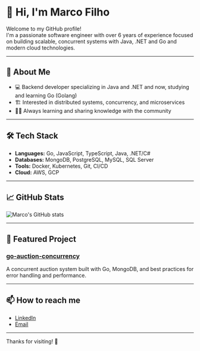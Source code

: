 # 👋 Hi, I'm Marco Filho

Welcome to my GitHub profile!  
I'm a passionate software engineer with over 6 years of experience focused on building scalable, concurrent systems with Java, .NET and Go and modern cloud technologies.

---

## 🚀 About Me

- 💻 Backend developer specializing in Java and .NET and now, studying and learning Go (Golang)
- 🏗️ Interested in distributed systems, concurrency, and microservices
- 🧑‍💻 Always learning and sharing knowledge with the community

---

## 🛠️ Tech Stack

- **Languages:** Go, JavaScript, TypeScript, Java, .NET/C#
- **Databases:** MongoDB, PostgreSQL, MySQL, SQL Server
- **Tools:** Docker, Kubernetes, Git, CI/CD
- **Cloud:** AWS, GCP

---

## 📈 GitHub Stats

![Marco's GitHub stats](https://github-readme-stats.vercel.app/api?username=marcofilho&show_icons=true&theme=tokyonight)

---

## 📂 Featured Project

### [go-auction-concurrency](https://github.com/marcofilho/go-auction-concurrency)

A concurrent auction system built with Go, MongoDB, and best practices for error handling and performance.

---

## 📫 How to reach me

- [LinkedIn](https://www.linkedin.com/in/marcoantonioblfilho/)
- [Email](mailto:m.barceloslima@gmail.com) <!-- Replace with your real email if you want -->

---

Thanks for visiting! 🚀
